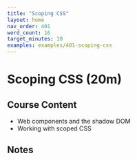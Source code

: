 ```yaml
---
title: "Scoping CSS"
layout: home
nav_order: 401
word_count: 16
target_minutes: 10
examples: examples/401-scoping-css
---
```

# Scoping CSS (20m)

## Course Content

- Web components and the shadow DOM
- Working with scoped CSS

## Notes













